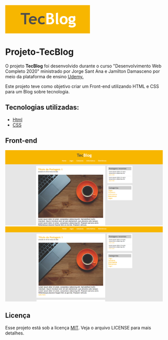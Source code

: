 <img src="imagens/logo.PNG">
<h1>Projeto-TecBlog</h1>
<p>O projeto <strong>TecBlog</strong> foi desenvolvido durante o curso "Desenvolvimento Web Completo 2020" ministrado por  Jorge Sant Ana e Jamilton Damasceno por meio da plataforma de ensino <a href ="https://www.udemy.com/">Udemy.<a></p>
<p>Este projeto teve como objetivo criar um Front-end utilizando HTML e CSS para um Blog sobre tecnologia.</p>
 
## Tecnologias utilizadas:

- [Html](https://www.w3schools.com/html/default.asp)
- [CSS](https://www.w3schools.com/css/)

## Front-end

<img src="imagens/Captura1.PNG">
<img src="imagens/Captura2.PNG">

## Licença

Esse projeto está sob a licença [MIT](./LICENSE). Veja o arquivo LICENSE para mais detalhes.

